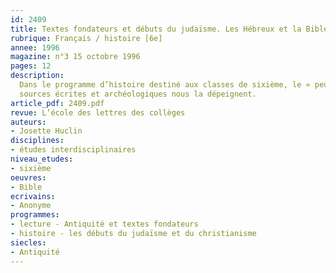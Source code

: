 ```yaml
---
id: 2409
title: Textes fondateurs et débuts du judaïsme. Les Hébreux et la Bible 
rubrique: Français / histoire [6e]
annee: 1996
magazine: n°3 15 octobre 1996
pages: 12
description: 
  Dans le programme d’histoire destiné aux classes de sixième, le « peuple de la Bible » est à l’étude parmi les grandes civilisations de l’Antiquité. La Bible, point de départ de l’étude, est considérée sous l’angle d’un « document historique majeur et livre fondateur de la première religion monothéiste de l’Antiquité ». Par ailleurs, en français, dans le cadre de l’étude des « textes fondateurs », le professeur doit aborder des textes de la Bible. Un parallèle entre ces deux disciplines est donc particulièrement utile pour aider à la compréhension de textes fondamentaux pour notre civilisation. L’étude (trois ou quatre heures) doit permettre la relation entre les cours de français et d’histoire, en présentant les principaux repères chronologiques de l’Ancien Testament, l’aire géographique dans laquelle évoluent les Hébreux (Mésopotamie, Canaan, Égypte), leur vie quotidienne, telle que les
  sources écrites et archéologiques nous la dépeignent.
article_pdf: 2409.pdf
revue: L’école des lettres des collèges
auteurs:
- Josette Huclin
disciplines:
- études interdisciplinaires
niveau_etudes:
- sixième
oeuvres:
- Bible
ecrivains:
- Anonyme
programmes:
- lecture - Antiquité et textes fondateurs
- histoire - les débuts du judaïsme et du christianisme
siecles:
- Antiquité
---
```

